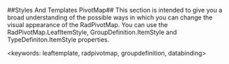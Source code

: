 ##Styles And Templates PivotMap##
This section is intended to give you a broad understanding of the possible ways in which you can change the visual appearance of the RadPivotMap. You can use the RadPivotMap.LeafItemStyle, GroupDefinition.ItemStyle and TypeDefiniton.ItemStyle properties.

<keywords: leaftemplate, radpivotmap, groupdefinition, databinding>